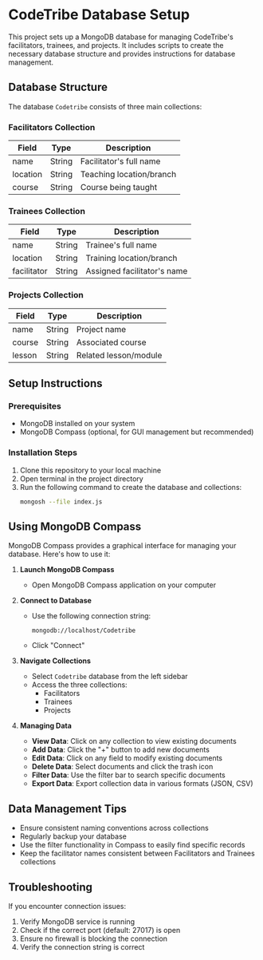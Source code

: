 # CodeTribe Database Setup

This project sets up a MongoDB database for managing CodeTribe's facilitators, trainees, and projects. It includes scripts to create the necessary database structure and provides instructions for database management.

## Database Structure

The database `Codetribe` consists of three main collections:

### Facilitators Collection
| Field    | Type   | Description                    |
|----------|--------|--------------------------------|
| name     | String | Facilitator's full name        |
| location | String | Teaching location/branch        |
| course   | String | Course being taught            |

### Trainees Collection
| Field       | Type   | Description                    |
|-------------|--------|--------------------------------|
| name        | String | Trainee's full name            |
| location    | String | Training location/branch        |
| facilitator | String | Assigned facilitator's name     |

### Projects Collection
| Field    | Type   | Description                    |
|----------|--------|--------------------------------|
| name     | String | Project name                   |
| course   | String | Associated course              |
| lesson   | String | Related lesson/module          |

## Setup Instructions

### Prerequisites
- MongoDB installed on your system
- MongoDB Compass (optional, for GUI management but recommended)

### Installation Steps

1. Clone this repository to your local machine
2. Open terminal in the project directory
3. Run the following command to create the database and collections:
   ```bash
   mongosh --file index.js
   ```

## Using MongoDB Compass

MongoDB Compass provides a graphical interface for managing your database. Here's how to use it:

1. **Launch MongoDB Compass**
   - Open MongoDB Compass application on your computer

2. **Connect to Database**
   - Use the following connection string:
     ```
     mongodb://localhost/Codetribe
     ```
   - Click "Connect"

3. **Navigate Collections**
   - Select `Codetribe` database from the left sidebar
   - Access the three collections:
     - Facilitators
     - Trainees
     - Projects

4. **Managing Data**
   - **View Data**: Click on any collection to view existing documents
   - **Add Data**: Click the "+" button to add new documents
   - **Edit Data**: Click on any field to modify existing documents
   - **Delete Data**: Select documents and click the trash icon
   - **Filter Data**: Use the filter bar to search specific documents
   - **Export Data**: Export collection data in various formats (JSON, CSV)

## Data Management Tips

- Ensure consistent naming conventions across collections
- Regularly backup your database
- Use the filter functionality in Compass to easily find specific records
- Keep the facilitator names consistent between Facilitators and Trainees collections

## Troubleshooting

If you encounter connection issues:
1. Verify MongoDB service is running
2. Check if the correct port (default: 27017) is open
3. Ensure no firewall is blocking the connection
4. Verify the connection string is correct
